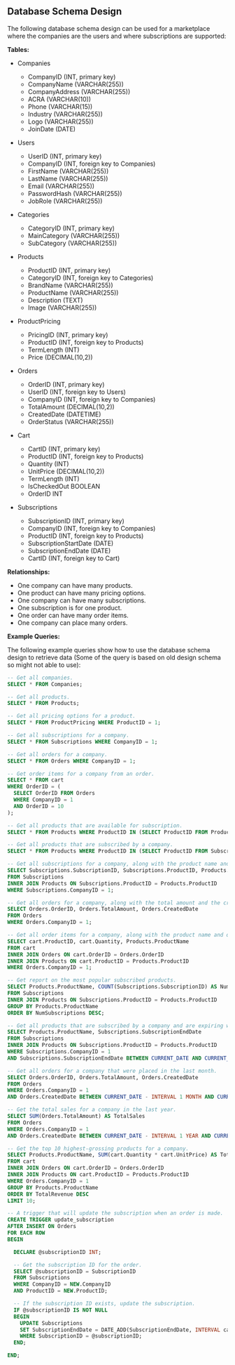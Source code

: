 ## Database Schema Design

The following database schema design can be used for a marketplace where the companies are the users and where subscriptions are supported:

**Tables:**

* Companies
    * CompanyID (INT, primary key)
    * CompanyName (VARCHAR(255))
    * CompanyAddress (VARCHAR(255))
    * ACRA (VARCHAR(10))
    * Phone (VARCHAR(15))
    * Industry (VARCHAR(255))
    * Logo (VARCHAR(255))
    * JoinDate (DATE)
      
* Users
    * UserID (INT, primary key)
    * CompanyID (INT, foreign key to Companies)
    * FirstName (VARCHAR(255))
    * LastName (VARCHAR(255))
    * Email (VARCHAR(255))
    * PasswordHash (VARCHAR(255))
    * JobRole (VARCHAR(255))
      
* Categories
    * CategoryID (INT, primary key)
    * MainCategory (VARCHAR(255))
    * SubCategory (VARCHAR(255))
      
* Products
    * ProductID (INT, primary key)
    * CategoryID (INT, foreign key to Categories)
    * BrandName (VARCHAR(255))
    * ProductName (VARCHAR(255))
    * Description (TEXT)
    * Image (VARCHAR(255))
      
* ProductPricing
    * PricingID (INT, primary key)
    * ProductID (INT, foreign key to Products)
    * TermLength (INT)
    * Price (DECIMAL(10,2))
      
* Orders
    * OrderID (INT, primary key)
    * UserID (INT, foreign key to Users)
    * CompanyID (INT, foreign key to Companies)
    * TotalAmount (DECIMAL(10,2))
    * CreatedDate (DATETIME)
    * OrderStatus (VARCHAR(255))
      
* Cart
    * CartID (INT, primary key)
    * ProductID (INT, foreign key to Products)
    * Quantity (INT)
    * UnitPrice (DECIMAL(10,2))
    * TermLength (INT)
    * IsCheckedOut BOOLEAN
    * OrderID INT
 
* Subscriptions
    * SubscriptionID (INT, primary key)
    * CompanyID (INT, foreign key to Companies)
    * ProductID (INT, foreign key to Products)
    * SubscriptionStartDate (DATE)
    * SubscriptionEndDate (DATE)
    * CartID (INT, foreign key to Cart)
      

**Relationships:**

* One company can have many products.
* One product can have many pricing options.
* One company can have many subscriptions.
* One subscription is for one product.
* One order can have many order items.
* One company can place many orders.

**Example Queries:**

The following example queries show how to use the database schema design to retrieve data (Some of the query is based on old design schema so might not able to use):

```sql
-- Get all companies.
SELECT * FROM Companies;

-- Get all products.
SELECT * FROM Products;

-- Get all pricing options for a product.
SELECT * FROM ProductPricing WHERE ProductID = 1;

-- Get all subscriptions for a company.
SELECT * FROM Subscriptions WHERE CompanyID = 1;

-- Get all orders for a company.
SELECT * FROM Orders WHERE CompanyID = 1;

-- Get order items for a company from an order.
SELECT * FROM cart
WHERE OrderID = (
  SELECT OrderID FROM Orders
  WHERE CompanyID = 1
  AND OrderID = 10
);

-- Get all products that are available for subscription.
SELECT * FROM Products WHERE ProductID IN (SELECT ProductID FROM ProductPricing WHERE TermLength > 0);

-- Get all products that are subscribed by a company.
SELECT * FROM Products WHERE ProductID IN (SELECT ProductID FROM Subscriptions WHERE CompanyID = 1);

-- Get all subscriptions for a company, along with the product name and price for each subscription.
SELECT Subscriptions.SubscriptionID, Subscriptions.ProductID, Products.ProductName, Products.Price
FROM Subscriptions
INNER JOIN Products ON Subscriptions.ProductID = Products.ProductID
WHERE Subscriptions.CompanyID = 1;

-- Get all orders for a company, along with the total amount and the created date for each order.
SELECT Orders.OrderID, Orders.TotalAmount, Orders.CreatedDate
FROM Orders
WHERE Orders.CompanyID = 1;

-- Get all order items for a company, along with the product name and quantity for each order item.
SELECT cart.ProductID, cart.Quantity, Products.ProductName
FROM cart
INNER JOIN Orders ON cart.OrderID = Orders.OrderID
INNER JOIN Products ON cart.ProductID = Products.ProductID
WHERE Orders.CompanyID = 1;

-- Get report on the most popular subscribed products.
SELECT Products.ProductName, COUNT(Subscriptions.SubscriptionID) AS NumSubscriptions
FROM Subscriptions
INNER JOIN Products ON Subscriptions.ProductID = Products.ProductID
GROUP BY Products.ProductName
ORDER BY NumSubscriptions DESC;

-- Get all products that are subscribed by a company and are expiring within the next 30 days.
SELECT Products.ProductName, Subscriptions.SubscriptionEndDate
FROM Subscriptions
INNER JOIN Products ON Subscriptions.ProductID = Products.ProductID
WHERE Subscriptions.CompanyID = 1
AND Subscriptions.SubscriptionEndDate BETWEEN CURRENT_DATE AND CURRENT_DATE + INTERVAL 30 DAY;

-- Get all orders for a company that were placed in the last month.
SELECT Orders.OrderID, Orders.TotalAmount, Orders.CreatedDate
FROM Orders
WHERE Orders.CompanyID = 1
AND Orders.CreatedDate BETWEEN CURRENT_DATE - INTERVAL 1 MONTH AND CURRENT_DATE;

-- Get the total sales for a company in the last year.
SELECT SUM(Orders.TotalAmount) AS TotalSales
FROM Orders
WHERE Orders.CompanyID = 1
AND Orders.CreatedDate BETWEEN CURRENT_DATE - INTERVAL 1 YEAR AND CURRENT_DATE;

-- Get the top 10 highest-grossing products for a company.
SELECT Products.ProductName, SUM(cart.Quantity * cart.UnitPrice) AS TotalRevenue
FROM cart
INNER JOIN Orders ON cart.OrderID = Orders.OrderID
INNER JOIN Products ON cart.ProductID = Products.ProductID
WHERE Orders.CompanyID = 1
GROUP BY Products.ProductName
ORDER BY TotalRevenue DESC
LIMIT 10;

-- A trigger that will update the subscription when an order is made.
CREATE TRIGGER update_subscription
AFTER INSERT ON Orders
FOR EACH ROW
BEGIN

  DECLARE @subscriptionID INT;

  -- Get the subscription ID for the order.
  SELECT @subscriptionID = SubscriptionID
  FROM Subscriptions
  WHERE CompanyID = NEW.CompanyID
  AND ProductID = NEW.ProductID;

  -- If the subscription ID exists, update the subscription.
  IF @subscriptionID IS NOT NULL
  BEGIN
    UPDATE Subscriptions
    SET SubscriptionEndDate = DATE_ADD(SubscriptionEndDate, INTERVAL cart.TermLength MONTH)
    WHERE SubscriptionID = @subscriptionID;
  END;

END;


